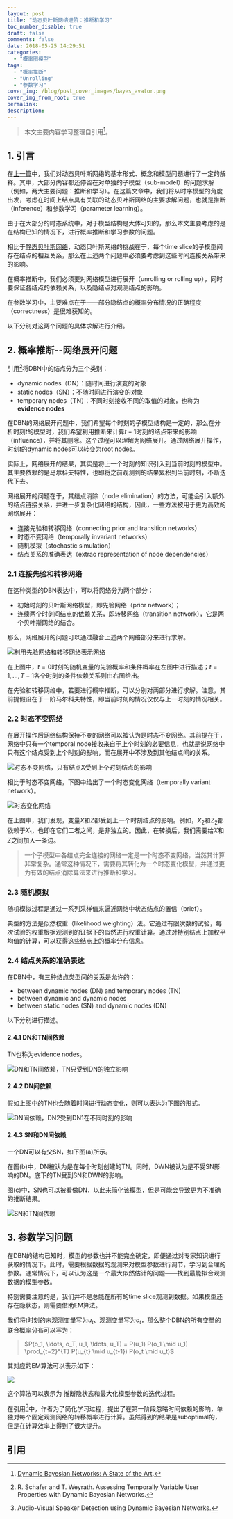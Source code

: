 ```yaml
---
layout: post
title: "动态贝叶斯网络进阶：推断和学习"
toc_number_disable: true
draft: false
comments: false
date: 2018-05-25 14:29:51
categories:
  - "概率图模型"
tags:
  - "概率推断"
  - "Unrolling"
  - "参数学习"
cover_img: /blog/post_cover_images/bayes_avator.png
cover_img_from_root: true
permalink:
description:
---
```


> 本文主要内容学习整理自引用[^1]。

## 1. 引言

在[上一篇](/blog/动态贝叶斯网络)中，我们对动态贝叶斯网络的基本形式、概念和模型问题进行了一定的解释。其中，大部分内容都还停留在对单独的子模型（sub-model）的问题求解（例如，两大主要问题：推断和学习）。在这篇文章中，我们将从时序模型的角度出发，考虑在时间上结点具有关联的动态贝叶斯网络的主要求解问题，也就是推断（inference）和参数学习（parameter learning）。

由于在大部分的时态系统中，对于模型结构是大体可知的，那么本文主要考虑的是在结构已知的情况下，进行概率推断和学习参数的问题。

相比于[静态贝叶斯网络](/blog/静态贝叶斯网络)，动态贝叶斯网络的挑战在于，每个time slice的子模型间存在结点的相互关系，那么在上述两个问题中必须要考虑到这些时间连接关系带来的影响。

在概率推断中，我们必须要对网络模型进行展开（unrolling or rolling up），同时要保证各结点的依赖关系，以及隐结点对观测结点的影响。

在参数学习中，主要难点在于——部分隐结点的概率分布情况的正确程度（correctness）是很难获知的。

以下分别对这两个问题的具体求解进行介绍。

## 2. 概率推断--网络展开问题

引用[^2]将DBN中的结点分为三个类别：
  * dynamic nodes（DN）：随时间进行演变的对象
  * static nodes（SN）：不随时间进行演变的对象
  * temporary nodes（TN）：不同时刻接收不同的取值的对象，也称为**evidence nodes**

在DBN的网络展开问题中，我们希望每个时刻的子模型结构是一定的，那么在分析时刻$t$的模型时，我们希望利用推断来计算$t-1$时刻的结点带来的影响（influence），并将其删除。这个过程可以理解为网络展开。通过网络展开操作，时刻$t$的dynamic nodes可以转变为root nodes。

实际上，网络展开的结果，其实是将上一个时刻的知识引入到当前时刻的模型中。其主要依赖的是马尔科夫特性，也即将之前观测到的结果累积到当前时刻，不断迭代下去。

网络展开的问题在于，其结点消除（node elimination）的方法，可能会引入额外的结点链接关系，并进一步复杂化网络的结构，因此，一些方法被用于更为高效的网络展开：
  * 连接先验和转移网络（connecting prior and transition networks）
  * 时态不变网络（temporally invariant networks）
  * 随机模拟（stochastic simulation）
  * 结点关系的准确表达（extrac representation of node dependencies）

### 2.1 连接先验和转移网络

在这种类型的DBN表达中，可以将网络分为两个部分：
  * 初始时刻的贝叶斯网络模型，即先验网络（prior network）；
  * 连续两个时刻间结点的依赖关系，即转移网络（transition network），它是两个贝叶斯网络的结合。

那么，网络展开的问题可以通过融合上述两个网络部分来进行求解。

![利用先验网络和转移网络表示网络](prior_and_transition_networks.png)

在上图中，$t=0$时刻的随机变量的先验概率和条件概率在左图中进行描述；$t=1, \ldots, T-1$各个时刻的条件依赖关系则由右图给出。

在先验和转移网络中，若要进行概率推断，可以分别对两部分进行求解。注意，其前提假设在于一阶马尔科夫特性，即当前时刻的情况仅仅与上一时刻的情况相关。

### 2.2 时态不变网络

在展开操作后网络结构保持不变的网络可以被认为是时态不变网络。其前提在于，网络中只有一个temporal node接收来自于上个时刻的必要信息，也就是说网络中只有这个结点受到上个时刻的影响，而在展开中不涉及到其他结点间的关系。

![时态不变网络，只有结点$X$受到上个时刻结点的影响](temporally_invariant_networks.png)

相比于时态不变网络，下图中给出了一个时态变化网络（temporally variant network）。

![时态变化网络](temporally_variant_networks.png)

在上图中，我们发现，变量$X$和$Z$都受到上一个时刻结点的影响。例如，$X_2$和$Z_2$都依赖于$X_1$，也即在它们二者之间，是非独立的。因此，在转换后，我们需要给$X$和$Z$之间加入一条边。

> 一个子模型中各结点完全连接的网络一定是一个时态不变网络，当然其计算非常复杂。通常这种情况下，需要将其转化为一个时态变化模型，并通过更为有效的结点消除算法来进行推断和学习。

### 2.3 随机模拟

随机模拟过程是通过一系列采样值来逼近网络中状态结点的置信（brief）。

典型的方法是似然权重（likelihood weighting）法。它通过有限次数的试验，每次试验的权重根据观测到的证据下的似然进行权重计算。通过对特别结点上加权平均值的计算，可以获得这些结点上的概率分布信息。

### 2.4 结点关系的准确表达

在DBN中，有三种结点类型间的关系是允许的：
  * between dynamic nodes (DN) and temporary nodes (TN)
  * between dynamic and dynamic nodes
  * between static nodes (SN) and dynamic nodes (DN)

以下分别进行描述。

#### 2.4.1 DN和TN间依赖

TN也称为evidence nodes。

![DN和TN间依赖，TN只受到DN的独立影响](dn-tn.png)

#### 2.4.2 DN间依赖

假如上图中的TN也会随着时间进行动态变化，则可以表达为下图的形式。

![DN间依赖，DN2受到DN1在不同时刻的影响](dn-dn.png)

#### 2.4.3 SN和DN间依赖

一个DN可以有父SN，如下图(a)所示。

在图(b)中，DN被认为是在每个时刻创建的TN。同时，DWN被认为是不受SN影响的DN。底下的TN受到SN和DWN的影响。

图(c)中，SN也可以被看做DN，以此来简化该模型，但是可能会导致更为不准确的推断结果。

![SN和TN间依赖](sn-dn.png)

## 3. 参数学习问题

在DBN的结构已知时，模型的参数也并不能完全确定，即便通过对专家知识进行获取的情况下。此时，需要根据数据的观测来对模型参数进行调节，学习到合理的参数。通常情况下，可以认为这是一个最大似然估计的问题——找到最能拟合观测数据的模型参数。

特别需要注意的是，我们并不是总能在所有的time slice观测到数据。如果模型还存在隐状态，则需要借助EM算法。

我们将$t$时刻的未观测变量写为$u_t$、观测变量写为$o_t$，那么整个DBN的所有变量的联合概率分布可以写为：

> $P(o_1, \ldots, o_T, u_1, \ldots, u_T) = P(u_1) P(o_1 \mid u_1) \prod_{t=2}^{T} P(u_{t} \mid u_{t-1}) P(o_t \mid u_t)$

其对应的EM算法可以表示如下：

![](em_dbn.png)

这个算法可以表示为 推断隐状态和最大化模型参数的迭代过程。

在引用[^3]中，作者为了简化学习过程，提出了在第一阶段忽略时间依赖的影响，单独对每个固定观测网络的转移概率进行计算。虽然得到的结果是suboptimal的，但是在计算效率上得到了很大提升。

## 引用

[^1]: [Dynamic Bayesian Networks: A State of the Art](https://ris.utwente.nl/ws/portalfiles/portal/27679465).
[^2]: R. Schafer and T. Weyrath. Assessing Temporally Variable User Properties with Dynamic Bayesian Networks.
[^3]: Audio-Visual Speaker Detection using Dynamic Bayesian Networks.
